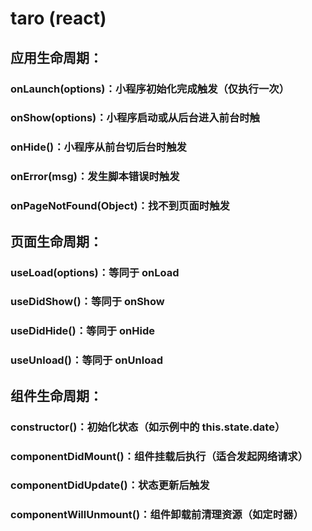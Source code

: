 # taro (react)
## 应用生命周期：
### onLaunch(options)：小程序初始化完成触发（仅执行一次）
### onShow(options)：小程序启动或从后台进入前台时触
### onHide()：小程序从前台切后台时触发
### onError(msg)：发生脚本错误时触发
### onPageNotFound(Object)：找不到页面时触发

## 页面生命周期：
### useLoad(options)：等同于 onLoad
### useDidShow()：等同于 onShow
### useDidHide()：等同于 onHide
### useUnload()：等同于 onUnload

## 组件生命周期：
### constructor()：初始化状态（如示例中的 this.state.date）
### componentDidMount()：组件挂载后执行（适合发起网络请求）
### componentDidUpdate()：状态更新后触发
### componentWillUnmount()：组件卸载前清理资源（如定时器）

